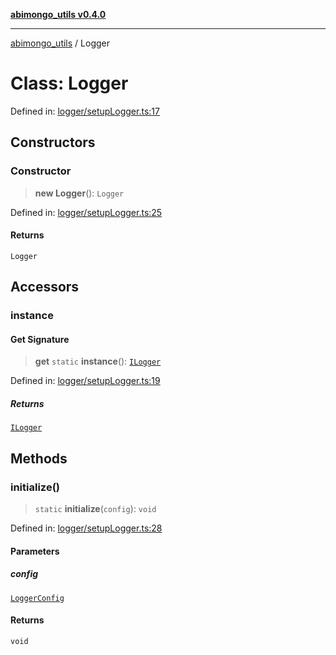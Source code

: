 [**abimongo_utils v0.4.0**](../README.md)

***

[abimongo_utils](../README.md) / Logger

# Class: Logger

Defined in: [logger/setupLogger.ts:17](https://github.com/NodEm9/abimongo_utils/blob/a65cd6462ac155e030ff8f62ef498bb805490cbf/src/logger/setupLogger.ts#L17)

## Constructors

### Constructor

> **new Logger**(): `Logger`

Defined in: [logger/setupLogger.ts:25](https://github.com/NodEm9/abimongo_utils/blob/a65cd6462ac155e030ff8f62ef498bb805490cbf/src/logger/setupLogger.ts#L25)

#### Returns

`Logger`

## Accessors

### instance

#### Get Signature

> **get** `static` **instance**(): [`ILogger`](../interfaces/ILogger.md)

Defined in: [logger/setupLogger.ts:19](https://github.com/NodEm9/abimongo_utils/blob/a65cd6462ac155e030ff8f62ef498bb805490cbf/src/logger/setupLogger.ts#L19)

##### Returns

[`ILogger`](../interfaces/ILogger.md)

## Methods

### initialize()

> `static` **initialize**(`config`): `void`

Defined in: [logger/setupLogger.ts:28](https://github.com/NodEm9/abimongo_utils/blob/a65cd6462ac155e030ff8f62ef498bb805490cbf/src/logger/setupLogger.ts#L28)

#### Parameters

##### config

[`LoggerConfig`](../interfaces/LoggerConfig.md)

#### Returns

`void`
